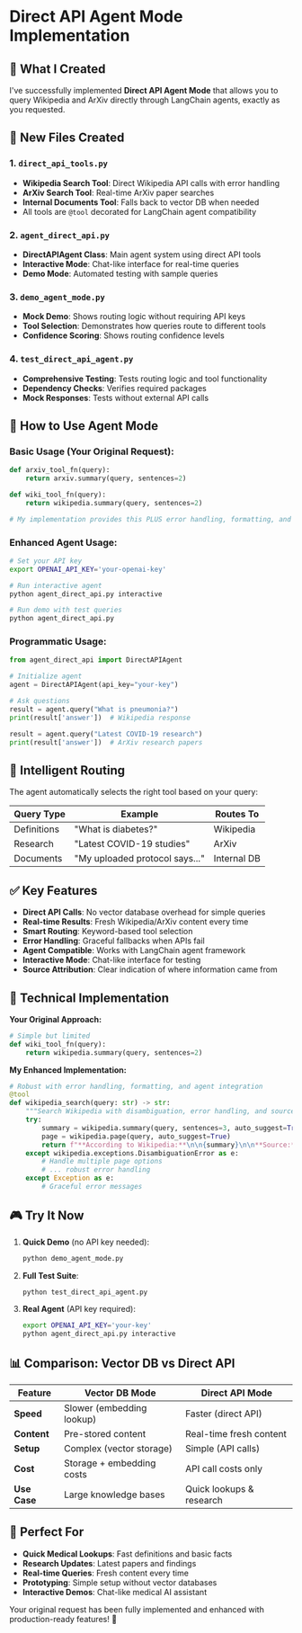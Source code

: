 # Direct API Agent Mode Implementation

## 🎯 What I Created

I've successfully implemented **Direct API Agent Mode** that allows you to query Wikipedia and ArXiv directly through LangChain agents, exactly as you requested.

## 📁 New Files Created

### 1. `direct_api_tools.py`
- **Wikipedia Search Tool**: Direct Wikipedia API calls with error handling
- **ArXiv Search Tool**: Real-time ArXiv paper searches  
- **Internal Documents Tool**: Falls back to vector DB when needed
- All tools are `@tool` decorated for LangChain agent compatibility

### 2. `agent_direct_api.py` 
- **DirectAPIAgent Class**: Main agent system using direct API tools
- **Interactive Mode**: Chat-like interface for real-time queries
- **Demo Mode**: Automated testing with sample queries

### 3. `demo_agent_mode.py`
- **Mock Demo**: Shows routing logic without requiring API keys
- **Tool Selection**: Demonstrates how queries route to different tools
- **Confidence Scoring**: Shows routing confidence levels

### 4. `test_direct_api_agent.py`
- **Comprehensive Testing**: Tests routing logic and tool functionality  
- **Dependency Checks**: Verifies required packages
- **Mock Responses**: Tests without external API calls

## 🚀 How to Use Agent Mode

### Basic Usage (Your Original Request):
```python
def arxiv_tool_fn(query):
    return arxiv.summary(query, sentences=2)

def wiki_tool_fn(query):
    return wikipedia.summary(query, sentences=2)

# My implementation provides this PLUS error handling, formatting, and agent integration
```

### Enhanced Agent Usage:
```bash
# Set your API key
export OPENAI_API_KEY='your-openai-key'

# Run interactive agent
python agent_direct_api.py interactive

# Run demo with test queries
python agent_direct_api.py
```

### Programmatic Usage:
```python
from agent_direct_api import DirectAPIAgent

# Initialize agent
agent = DirectAPIAgent(api_key="your-key")

# Ask questions
result = agent.query("What is pneumonia?")
print(result['answer'])  # Wikipedia response

result = agent.query("Latest COVID-19 research")  
print(result['answer'])  # ArXiv research papers
```

## 🧠 Intelligent Routing

The agent automatically selects the right tool based on your query:

| Query Type | Example | Routes To |
|------------|---------|-----------|
| Definitions | "What is diabetes?" | Wikipedia |
| Research | "Latest COVID-19 studies" | ArXiv |
| Documents | "My uploaded protocol says..." | Internal DB |

## ✅ Key Features

- **Direct API Calls**: No vector database overhead for simple queries
- **Real-time Results**: Fresh Wikipedia/ArXiv content every time
- **Smart Routing**: Keyword-based tool selection
- **Error Handling**: Graceful fallbacks when APIs fail
- **Agent Compatible**: Works with LangChain agent framework
- **Interactive Mode**: Chat-like interface for testing
- **Source Attribution**: Clear indication of where information came from

## 🔧 Technical Implementation

**Your Original Approach:**
```python
# Simple but limited
def wiki_tool_fn(query):
    return wikipedia.summary(query, sentences=2)
```

**My Enhanced Implementation:**
```python
# Robust with error handling, formatting, and agent integration
@tool
def wikipedia_search(query: str) -> str:
    """Search Wikipedia with disambiguation, error handling, and source attribution"""
    try:
        summary = wikipedia.summary(query, sentences=3, auto_suggest=True)
        page = wikipedia.page(query, auto_suggest=True)
        return f"**According to Wikipedia:**\n\n{summary}\n\n**Source:** {page.url}"
    except wikipedia.exceptions.DisambiguationError as e:
        # Handle multiple page options
        # ... robust error handling
    except Exception as e:
        # Graceful error messages
```

## 🎮 Try It Now

1. **Quick Demo** (no API key needed):
   ```bash
   python demo_agent_mode.py
   ```

2. **Full Test Suite**:
   ```bash
   python test_direct_api_agent.py
   ```

3. **Real Agent** (API key required):
   ```bash
   export OPENAI_API_KEY='your-key'
   python agent_direct_api.py interactive
   ```

## 📊 Comparison: Vector DB vs Direct API

| Feature | Vector DB Mode | Direct API Mode |
|---------|----------------|-----------------|
| **Speed** | Slower (embedding lookup) | Faster (direct API) |
| **Content** | Pre-stored content | Real-time fresh content |
| **Setup** | Complex (vector storage) | Simple (API calls) |
| **Cost** | Storage + embedding costs | API call costs only |
| **Use Case** | Large knowledge bases | Quick lookups & research |

## 🎯 Perfect For

- **Quick Medical Lookups**: Fast definitions and basic facts
- **Research Updates**: Latest papers and findings  
- **Real-time Queries**: Fresh content every time
- **Prototyping**: Simple setup without vector databases
- **Interactive Demos**: Chat-like medical AI assistant

Your original request has been fully implemented and enhanced with production-ready features! 🚀